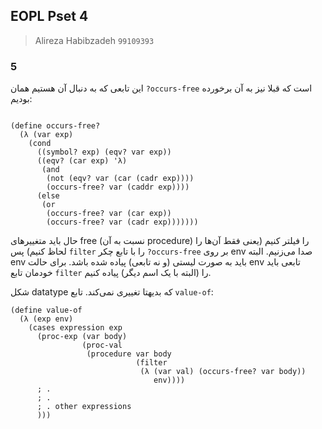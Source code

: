 ## EOPL Pset 4
> Alireza Habibzadeh `99109393`

### ‍5

این تابعی که به دنبال آن هستیم همان `?occurs-free` است که قبلا نیز به آن برخورده بودیم:

```racket

(define occurs-free?
  (λ (var exp)
    (cond
      ((symbol? exp) (eqv? var exp))
      ((eqv? (car exp) 'λ)
       (and
        (not (eqv? var (car (cadr exp))))
        (occurs-free? var (caddr exp))))
      (else
       (or
        (occurs-free? var (car exp))
        (occurs-free? var (cadr exp)))))))

```

حال باید متغییرهای free (نسبت به آن procedure) را فیلتر کنیم (یعنی فقط آن‌ها را لحاظ کنیم) پس `filter` را با تابع چکر `?occurs-free` بر روی env صدا می‌زنیم.
البته env باید به صورت لیستی (و نه تابعی) پیاده شده باشد. برای حالت env تابعی باید خودمان تابع `filter` را (البته با یک اسم دیگر) پیاده کنیم.

شکل datatype که بدیهتا تغییری نمی‌کند. تابع `value-of`:

```racket
(define value-of
  (λ (exp env)
    (cases expression exp
      (proc-exp (var body)
                (proc-val
                 (procedure var body
                            (filter
                             (λ (var val) (occurs-free? var body))
                                env))))
      ; .
      ; .
      ; . other expressions
      )))
```
